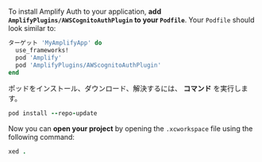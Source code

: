 To install Amplify Auth to your application, **add `AmplifyPlugins/AWSCognitoAuthPlugin` to your `Podfile`**.  Your `Podfile` should look similar to:

```ruby
ターゲット 'MyAmplifyApp' do
  use_frameworks!
  pod 'Amplify'
  pod 'AmplifyPlugins/AWScognitoAuthPlugin'
end
```

ポッドをインストール、ダウンロード、解決するには、 **コマンド** を実行します。

```ruby
pod install --repo-update
```

Now you can **open your project** by opening the `.xcworkspace` file using the following command:

```ruby
xed .
```